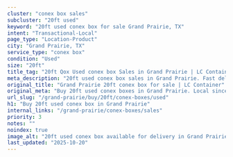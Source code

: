 ```yaml
---
cluster: "conex box sales"
subcluster: "20ft used"
keyword: "20ft used conex box for sale Grand Prairie, TX"
intent: "Transactional-Local"
page_type: "Location-Product"
city: "Grand Prairie, TX"
service_type: "conex box"
condition: "Used"
size: "20ft"
title_tag: "20ft Qox Used conex box Sales in Grand Prairie | LC Container"
meta_description: "20ft used conex box sales in Grand Prairie. Fast delivery, competitive pricing. Serving conex boxes area. Quote ID: ILL. Call (214) 524-4168 for your free quote today."
original_title: "Grand Prairie 20ft conex box for sale | LC Container"
original_meta: "Buy 20ft used conex boxes in Grand Prairie. Local since 2003. New & used inventory. Fast delivery. Get your free quote — call (214) 524-4168 today."
url_slug: "/grand-prairie/buy/20ft/conex-boxes/used"
h1: "Buy 20ft used conex box in Grand Prairie"
internal_links: "/grand-prairie/conex-boxes/sales"
priority: 3
notes: ""
noindex: true
image_alt: "20ft used conex box available for delivery in Grand Prairie"
last_updated: "2025-10-20"
---
```


<!-- TODO: Add unique city/inventory copy, images, and internal links here. -->
